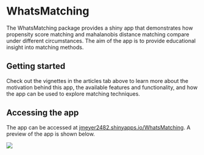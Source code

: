 # WhatsMatching
The WhatsMatching package provides a shiny app that demonstrates how propensity score matching and mahalanobis distance matching compare under different circumstances. The aim of the app is to provide educational insight into matching methods.

## Getting started 
Check out the vignettes in the articles tab above to learn more about the motivation behind this app, the available features and functionality, and how the app can be used to explore matching techniques. 

## Accessing the app
The app can be accessed at [jmeyer2482.shinyapps.io/WhatsMatching](https://jmeyer2482.shinyapps.io/WhatsMatching/). A preview of the app is shown below. 

![](man/figures/whatsMatchingDemo.gif)

